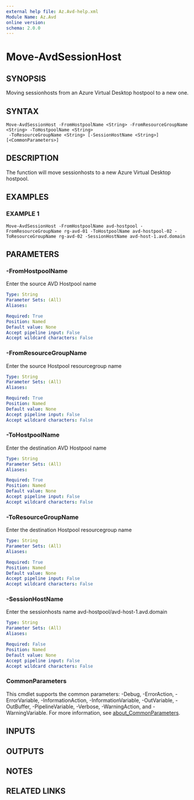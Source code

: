 ```yaml
---
external help file: Az.Avd-help.xml
Module Name: Az.Avd
online version:
schema: 2.0.0
---
```


# Move-AvdSessionHost

## SYNOPSIS
Moving sessionhosts from an Azure Virtual Desktop hostpool to a new one.

## SYNTAX

```
Move-AvdSessionHost -FromHostpoolName <String> -FromResourceGroupName <String> -ToHostpoolName <String>
 -ToResourceGroupName <String> [-SessionHostName <String>] [<CommonParameters>]
```

## DESCRIPTION
The function will move sessionhosts to a new Azure Virtual Desktop hostpool.

## EXAMPLES

### EXAMPLE 1
```
Move-AvdSessionHost -FromHostpoolName avd-hostpool -FromResourceGroupName rg-avd-01 -ToHostpoolName avd-hostpool-02 -ToResourceGroupName rg-avd-02 -SessionHostName avd-host-1.avd.domain
```

## PARAMETERS

### -FromHostpoolName
Enter the source AVD Hostpool name

```yaml
Type: String
Parameter Sets: (All)
Aliases:

Required: True
Position: Named
Default value: None
Accept pipeline input: False
Accept wildcard characters: False
```

### -FromResourceGroupName
Enter the source Hostpool resourcegroup name

```yaml
Type: String
Parameter Sets: (All)
Aliases:

Required: True
Position: Named
Default value: None
Accept pipeline input: False
Accept wildcard characters: False
```

### -ToHostpoolName
Enter the destination AVD Hostpool name

```yaml
Type: String
Parameter Sets: (All)
Aliases:

Required: True
Position: Named
Default value: None
Accept pipeline input: False
Accept wildcard characters: False
```

### -ToResourceGroupName
Enter the destination Hostpool resourcegroup name

```yaml
Type: String
Parameter Sets: (All)
Aliases:

Required: True
Position: Named
Default value: None
Accept pipeline input: False
Accept wildcard characters: False
```

### -SessionHostName
Enter the sessionhosts name avd-hostpool/avd-host-1.avd.domain

```yaml
Type: String
Parameter Sets: (All)
Aliases:

Required: False
Position: Named
Default value: None
Accept pipeline input: False
Accept wildcard characters: False
```

### CommonParameters
This cmdlet supports the common parameters: -Debug, -ErrorAction, -ErrorVariable, -InformationAction, -InformationVariable, -OutVariable, -OutBuffer, -PipelineVariable, -Verbose, -WarningAction, and -WarningVariable. For more information, see [about_CommonParameters](http://go.microsoft.com/fwlink/?LinkID=113216).

## INPUTS

## OUTPUTS

## NOTES

## RELATED LINKS
